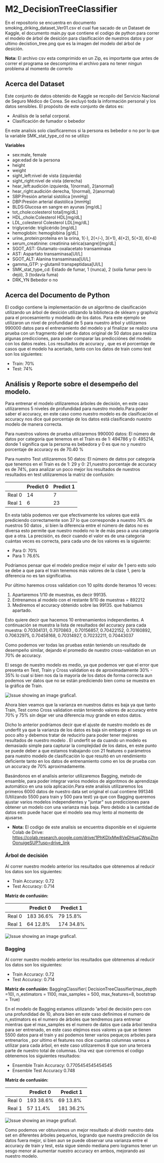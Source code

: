 # M2_DecisionTreeClassifier
En el repositorio se encuentra en documento smoking_driking_dataset_Ver01.csv el cual fue sacado de un Dataset de Kaggle, el documento main.py que contiene el codigo de python para correr el modelo de árbol de desición para clasificación de nuestros datos y por ultimo decistion_tree.png que es la imagen del modelo del árbol de desición.

**Nota:** El archivo csv esta comprimido en un Zip, es importante que antes de correr el programa se descomprima el archivo para no tener ningun problema al momento de correrlo

## Acerca del Dataset
Este conjunto de datos  obtenido de Kaggle se recopilo del Servicio Nacional de Seguro Médico de Corea. Se excluyó toda la información personal y los datos sensibles.
El propósito de este conjunto de datos es:
* Análisis de la señal corporal.
* Clasificación de fumador o bebedor
  
En este analisis solo clasificaremos si la persona es bebedor o no por lo que la variable SMK_stat_type_cd no se utilizo

**Variables**
* sex:male, female
* age:edad de la persona 
* height
* weight
* sight_left:nivel de vista (izquierda)
* sight_right:nivel de vista (derecha)
* hear_left:audición izquierda, 1(normal), 2(anormal)
* hear_right:audición derecha, 1(normal), 2(anormal)
* SBP:Presión arterial sistólica [mmHg]
* DBP:Presión arterial diastólica [mmHg]
* BLDS:Glucosa en sangre en ayunas [mg/dL]
* tot_chole:colesterol total[mg/dL]
* HDL_chole:Colesterol HDL[mg/dL]
* LDL_colesterol Colesterol LDL[mg/dL]
* triglyceride: triglicérido [mg/dL]
* hemoglobin: hemoglobina [g/dL]
* urine_protein:proteína en la orina, 1(-), 2(+/-), 3(+1), 4(+2), 5(+3), 6(+4)
* serum_creatinine: creatinina sérica(sangre)[mg/dL]
* SGOT_AST: Glutamato-oxalacetato transaminasa
* AST: Aspartato transaminasa[UI/L]
* SGOT_ALT: Alanina transaminasa[UI/L]
* gamma_GTP: y-glutamil transpeptidasa[UI/L]
* SMK_stat_type_cd: Estado de fumar, 1 (nunca), 2 (solía fumar pero lo dejó), 3 (todavía fuma)
* DRK_YN Bebedor o no
  
## Acerca del Documento de Python 
 El codigo contiene la implementación de un algoritmo de clasificación utilizando un árbol de desición utilizando la  biblioteca de sklearn y graphviz para el procesamiento y modelado de los datos.
 Para este ejemplo se utilizaron un nivel de profundidad de 5 para nuestro árbol y utilizamos 990000 datos para el entrenamiento del modelo y al finalizar se realizo una prueba con un fragmento del set de datos original de 50 datos para realiza algunas predicciones, para poder comparar las predicciónes del modelo con los datos reales.
Los resultados de accuracy , que es el porcentaje de casos que el modelo ha acertado, tanto con los datos de train como test son los siguientes:
* Train: 70%
* Test: 74%

## Análisis y Reporte sobre el desempeño del modelo.
Para entrenar el modelo utilizaremos árboles de decisión, en este caso utilizaremos 5 niveles de profundidad para nuestro modelo.Para poder saber el accuracy, en este caso como nuestro modelo es de clasificación el accuracy nos dice  qué porcentaje de los datos está clasificando  nuestro modelo de manera correcta.

Para nuestros valores de prueba utilizaremos 990000 datos:
El  número de datos por categoría que tenemos en el Train es de 1: 494786 y  0: 495214, donde 1 significa que la persona es bebedora y 0 es que no  y nuestro porcentaje de accuracy es de 70.40 %

Para nuestro Test utilizaremos 50 datos: 
El  número de datos por categoría que tenemos en el Train es de 1: 29 y  0: 21,nuestro porcentaje de accuracy es de 74%, para analizar un poco mejor los resultados de nuestros resultados en test utilizaremos la matriz de confusión:

|               | Predict 0     | Predict 1     |
| ------------- | ------------- |-------------  | 
| Real 0        | 14            | 7             | 
| Real 1        | 6             | 23            |


En esta tabla podemos ver que efectivamente los valores que está prediciendo correctamente  son 37 lo que corresponde a nuestro 74% de nuestros 50 datos , si bien la diferencia entre el número de datos no es diversa esto permite que nuestro modelo no le de más peso a una categoría que a otra.
La precisión, es decir cuando el valor es de una categoría cuántas veces es correcta, para cada uno de los valores es la siguiente:
* Para 0: 70%
* Para 1: 76.6%

Podríamos pensar que el modelo predice mejor el valor de 1 pero esto solo se debe a que para el train tenemos más valores de la clase 1, pero la diferencia no es tan significativa.

Por último haremos cross validation con 10 splits donde Iteramos 10  veces:
1. Apartaremos 1/10 de muestras, es decir 99135.
2. Entrenamos al modelo con el restante 9/10 de muestras = 892212
3. Mediremos el accuracy obtenido sobre las 99135. que habíamos apartado.
   
Esto quiere decir que hacemos 10 entrenamientos independientes. A continuación se muestra la lista de resultados del accuracy para cada muestra:
0.70304131, 0.7070863 , 0.70156857, 0.70422152, 0.70160892, 0.70632975, 0.70458168, 0.70314927, 0.70232211, 0.70443037

Como podemos ver todas las pruebas están teniendo un resultado de desempeño similar, dejando el promedio de nuestro cross-validation en un 70% de accuracy.

El sesgo de nuestro modelo es medio, ya que podemos ver que el error que presenta en Test, Train y Cross validation es de aproximadamente 30% - 35% lo cual si bien nos da la mayoría de los datos de forma correcta aun podemos ver datos que no se están prediciendo bien como se muestra en la gráfica de Train.

![Issue showing an image grafica1.](grafica1.png)

Ahora bien veamos que la varianza en nuestros datos es baja ya que tanto Train, Test como Cross validation están teniendo valores de accuracy entre 70% y 75% sin dejar ver una diferencia muy grande en estos datos. 

Dicho lo anterior podríamos decir que el ajuste de nuestro modelo es de underfit ya que la varianza de los datos es baja sin embargo el sesgo es un poco alto y debemos tratar de reducirlo para poder tener mejores resultados de nuestro modelo . El underfit se da cuando un modelo es demasiado simple para capturar la complejidad de los datos, en este punto se puede deber a que estamos trabajando con 21 features o parámetros  para nuestro modelo de clasificación lo que resultó en un rendimiento deficiente tanto en los datos de entrenamiento como en los de prueba con un accuracy de 70% aproximadamente.

Basándonos en el analisis anterior utilizaremos Bagging, metodo de ensamble, para poder integrar varios modelos de algoritmos de aprendizaje automático en una sola aplicación.Para este analisis utilizaremos los primeros 6000 datos de nuestro data set original el cual contiene 991346 (Utilizando 5500 para train y 500 para test) ya que con Bagging queremos ajustar varios modelos independientes y "juntar" sus predicciones para obtener un modelo con una varianza más baja. Pero debido a la cantidad de datos esto puede hacer que el modelo sea muy lento al momento de ajusarse.

* **Nota:** El codigo de este analisis se encuentra disponible en el siguiente Colab de Drive: https://colab.research.google.com/drive/1PhKDIxMw8VeDHuaCWspZhnOonujgeSUP?usp=drive_link

### Árbol de decisión
Al correr nuestro modelo anterior los resultados que obtenemos al reducir los datos son los siguientes:
* Train Accuracy: 0.72
* Test Accuracy: 0.714
  
**Matriz de confusión:**

|               | Predict 0     | Predict 1     |
| ------------- | ------------- |-------------  | 
| Real 0        | 183     36.6% | 79     15.8%  | 
| Real 1        | 64      12.8% | 174    34.8%  |

![Issue showing an image grafica1.](grafic2.png)

### Bagging
Al correr nuestro modelo anterior los resultados que obtenemos al reducir los datos son los siguientes:
* Train Accuracy: 0.72
* Test Accuracy: 0.714
  
**Matriz de confusión:**
BaggingClassifier(
    DecisionTreeClassifier(max_depth =10),
    n_estimators = 1100,
    max_samples = 500,
    max_features=8,
    bootstrap = True)
    
En el modelo de Bagging estamos utilizando 'arbol de decisión pero con una profundidad de 10, ahora bien en este caso definimos el numero de n_estimators es el numero de árboles que tendremos para entrenar mientras que el max_samples es el numero de datos que cada árbol tendra para ser entrenado, en este caso elejimos esos valores ya que se tienen 5500 datos para el train y asi podemos tener varios peque;os arboles para entrenarlos , por ultimo el features nos dice cuantas columnas vamos a utilizar para cada árbol, en este caso utilizaremos 8 que son una tercera parte de nuestro total de columnas.
Una vez que corremos el codigo obtenemos los siguientes resultados:
* Ensemble Train Accuracy: 0.7705454545454545
* Ensemble Test Accuracy 0.748


**Matriz de confusión:**

|               | Predict 0     | Predict 1     |
| ------------- | ------------- |-------------  | 
| Real 0        | 193     38.6% | 69     13.8%  | 
| Real 1        | 57      11.4% | 181    36.2%  |

![Issue showing an image grafica1.](grafic3.png)

Como podemos ver obtuvismos un mejor resultado al dividir nuestro data set en diferentes árboles pequeños, logrando que nuestra predicción de los datos fuera mejor, si bien aun se puede observar una varianza entre el accuracy de train y test, esta sigue siendo mediana pero logramos tener un sesgo menor al aumentar nuestro accuracy en ambos, mejorando asi nuestro modelo.

